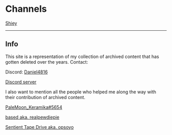 # Channels
[Shiey](shiey/shiey.md)


---
## Info
This site is a representation of my collection of archived content that has gotten deleted over the years.
Contact:

Discord: [Daniel4816](https://discord.com/users/822509408390479872)

[Discord server](https://discord.gg/J7CYmrJ9Ew)

I also want to mention all the people who helped me along the way with their contribution of archived content.

[PaleMoon_Keramika#5654](https://discord.com/users/683489292424577082)

[based aka. realpewdiepie](https://discord.com/users/265256075542921217)

[Sentient Tape Drive aka. opsoyo](https://discord.com/users/99284240461479936)
